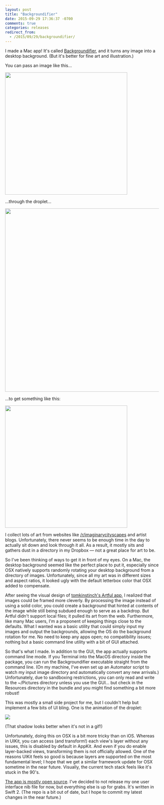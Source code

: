 ```yaml
---
layout: post
title: "Backgroundifier"
date: 2015-09-29 17:36:37 -0700
comments: true
categories: releases
redirect_from:
  - /2015/09/29/backgroundifier/
---
```


I made a Mac app! It's called [Backgroundifier](http://backgroundifier.archagon.net), and it turns any image into a desktop background. (But it's better for fine art and illustration.)

<!--more-->

You can pass an image like this...

<img src="{{ site.baseurl }}/images/bgify-1.jpg" class="content" width="400px" />

...through the droplet...

<img src="{{ site.baseurl }}/images/bgify-2.png" class="content" width="600px" />

...to get something like this:

<img src="{{ site.baseurl }}/images/bgify-3.jpg" class="content" width="400px" />

I collect lots of art from websites like [/r/imaginarycityscapes](https://www.reddit.com/r/ImaginaryCityscapes) and artist blogs. Unfortunately, there never seems to be enough time in the day to actually sit down and look through it all. As a result, it mostly sits and gathers dust in a directory in my Dropbox — not a great place for art to be.

So I've been thinking of ways to get it in front of my eyes. On a Mac, the desktop background seemed like the perfect place to put it, especially since OSX natively supports randomly rotating your desktop background from a directory of images. Unfortunately, since all my art was in different sizes and aspect ratios, it looked ugly with the default letterbox color that OSX added to compensate.

After seeing the visual design of [tomkinstinch's Artful app](https://news.ycombinator.com/item?id=8723120), I realized that images could be framed more cleverly. By processing the image instead of using a solid color, you could create a background that hinted at contents of the image while still being subdued enough to serve as a backdrop. But Artful didn't support local files; it pulled its art from the web. Furthermore, like many Mac users, I'm a proponent of keeping things close to the defaults. What I wanted was a basic utility that could simply input my images and output the backgrounds, allowing the OS do the background rotation for me. No need to keep any apps open; no compatibility issues; nothing but a basic command line utility with a bit of GUI attached.

So that's what I made. In addition to the GUI, the app actually supports command line mode. If you Terminal into the MacOS directory inside the package, you can run the Backgroundifier executable straight from the command line. (On my machine, I've even set up an Automator script to watch my input image directory and automatically convert any new arrivals.) Unfortunately, due to sandboxing restrictions, you can only read and write to the ~/Pictures directory unless you use the GUI... but check in the Resources directory in the bundle and you might find something a bit more robust!

This was mostly a small side project for me, but I couldn't help but implement a few bits of UI bling. One is the animation of the droplet:

<img src="{{ site.baseurl }}/images/bgify-demo2.gif" />

(That shadow looks better when it's not in a gif!)

Unfortunately, doing this on OSX is a bit more tricky than on iOS. Whereas in UIKit, you can access (and transform!) each view's layer without any issues, this is disabled by default in AppKit. And even if you do enable layer-backed views, transforming them is not officially allowed. One of the reasons UIKit feels so good is because layers are supported on the most fundamental level; I hope that we get a similar framework update for OSX sometime in the near future. Visually, the current tech stack feels like it's stuck in the 90's.

[The app is mostly open source](https://github.com/archagon/backgroundifier-public). I've decided to not release my one user interface nib file for now, but everything else is up for grabs. It's written in Swift 2. (The repo is a bit out of date, but I hope to commit my latest changes in the near future.)